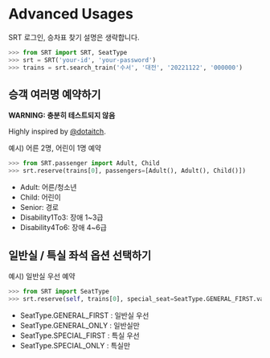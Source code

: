 # Advanced Usages

SRT 로그인, 승차표 찾기 설명은 생략합니다.

```python
>>> from SRT import SRT, SeatType
>>> srt = SRT('your-id', 'your-password')
>>> trains = srt.search_train('수서', '대전', '20221122', '000000')
```

## 승객 여러명 예약하기

**WARNING: 충분히 테스트되지 않음**

Highly inspired by [@dotaitch](https://github.com/dotaitch).

예시) 어른 2명, 어린이 1명 예약
```python
>>> from SRT.passenger import Adult, Child
>>> srt.reserve(trains[0], passengers=[Adult(), Adult(), Child()])
```

- Adult: 어른/청소년
- Child: 어린이
- Senior: 경로
- Disability1To3: 장애 1~3급
- Disability4To6: 장애 4~6급

## 일반실 / 특실 좌석 옵션 선택하기

예시) 일반실 우선 예약
```python
>>> from SRT import SeatType
>>> srt.reserve(self, trains[0], special_seat=SeatType.GENERAL_FIRST.value)
```

- SeatType.GENERAL_FIRST : 일반실 우선
- SeatType.GENERAL_ONLY : 일반실만
- SeatType.SPECIAL_FIRST : 특실 우선
- SeatType.SPECIAL_ONLY : 특실만